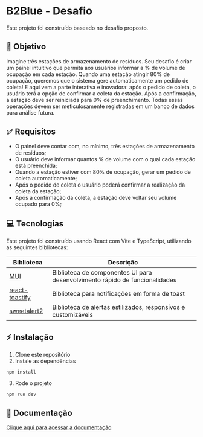 # B2Blue - Desafio

Este projeto foi construído baseado no desafio proposto.

## 🎯 Objetivo

Imagine três estações de armazenamento de resíduos. Seu desafio é criar um painel
intuitivo que permita aos usuários informar a % de volume de ocupação em cada estação.
Quando uma estação atingir 80% de ocupação, queremos que o sistema gere automaticamente
um pedido de coleta!
E aqui vem a parte interativa e inovadora: após o pedido de coleta, o usuário terá a opção
de confirmar a coleta da estação. Após a confirmação, a estação deve ser reiniciada para 0% de
preenchimento. Todas essas operações devem ser meticulosamente registradas em um banco
de dados para análise futura.

## &#x2705; Requisítos

- O painel deve contar com, no mínimo, três estações de armazenamento de resíduos;
- O usuário deve informar quantos % de volume com o qual cada estação está preenchida;
- Quando a estação estiver com 80% de ocupação, gerar um pedido de coleta automaticamente;
- Após o pedido de coleta o usuário poderá confirmar a realização da coleta da estação;
- Após a confirmação da coleta, a estação deve voltar seu volume ocupado para 0%;

## &#128187; Tecnologias

Este projeto foi construído usando React com Vite e TypeScript, utilizando as seguintes bibliotecas:

| Biblioteca                                                     | Descrição                                                                   |
| -------------------------------------------------------------- | --------------------------------------------------------------------------- |
| [MUI](https://mui.com/)                                        | Biblioteca de componentes UI para desenvolvimento rápido de funcionalidades |
| [react-toastify](https://www.npmjs.com/package/react-toastify) | Biblioteca para notificações em forma de toast                              |
| [sweetalert2](https://sweetalert2.github.io/)                  | Biblioteca de alertas estilizados, responsívos e customizáveis              |

## ⚡ Instalação

1. Clone este repositório
2. Instale as dependências

```shell
npm install
```

3. Rode o projeto

```shell
npm run dev
```

## &#128214; Documentação

[Clique aqui para acessar a documentação]()
